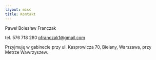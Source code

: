 ```yaml
---
layout: misc
title: Kontakt
---
```


Paweł Bolesław Franczak

tel. 576 718 280
[pfranczak1@gmail.com]('mailto:pfranczak1@gmail.com')

Przyjmuję w gabinecie przy ul. Kasprowicza 70, Bielany, Warszawa, przy Metrze Wawrzyszew.
